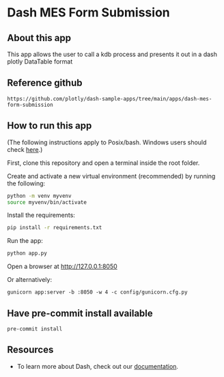 # Dash MES Form Submission

## About this app

This app allows the user to call a kdb process and presents it out in a dash plotly DataTable format

## Reference github

```
https://github.com/plotly/dash-sample-apps/tree/main/apps/dash-mes-form-submission
```

## How to run this app

(The following instructions apply to Posix/bash. Windows users should check
[here](https://docs.python.org/3/library/venv.html).)

First, clone this repository and open a terminal inside the root folder.

Create and activate a new virtual environment (recommended) by running
the following:

```bash
python -m venv myvenv
source myvenv/bin/activate
```

Install the requirements:

```bash
pip install -r requirements.txt
```
Run the app:

```bash
python app.py
```
Open a browser at http://127.0.0.1:8050

Or alternatively:
```
gunicorn app:server -b :8050 -w 4 -c config/gunicorn.cfg.py
```

## Have pre-commit install available
```
pre-commit install
```


## Resources

- To learn more about Dash, check out our [documentation](https://plot.ly/dash).

